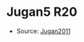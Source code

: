 <a name="material" />

# Jugan5 R20
<script type="application/ld+json">
  {
    "@context": "https://schema.org/",
    "@type": "ChemicalSubstance",
    "http://purl.org/dc/terms/conformsTo":
      {
        "@type": "CreativeWork",
        "@id": "https://bioschemas.org/profiles/ChemicalSubstance/0.4-RELEASE/"
      },
    "@id": "https://egonw.github.io/nanowiki/nanowiki105.html#material",
    "name": "Jugan5 R20",
    "sameAs": "http://127.0.0.1/mediawiki/index.php/Special:URIResolver/Jugan5_R20"
  }
</script>


* Source: [Jugan2011](http://127.0.0.1/mediawiki/index.php/Special:URIResolver/Jugan2011)
